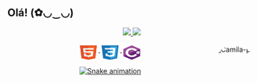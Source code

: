## Olá! (✿◡‿◡)



<div align="center">
  <a href="https://github.com/camilamafioletti">
  <img height="180em" src="https://github-readme-stats.vercel.app/api?username=camilamafioletti&show_icons=true&theme=dracula&include_all_commits=true&count_private=true"/>
  <img height="180em" src="https://github-readme-stats.vercel.app/api/top-langs/?username=camilamafioletti&layout=compact&langs_count=7&theme=dracula"/>

<div style="display: inline_block"><br>
  <img align="top" alt="Camila-HTML" height="30" width="40" src="https://raw.githubusercontent.com/devicons/devicon/master/icons/html5/html5-original.svg">
  <img align="top" alt="Camila-CSS" height="30" width="40" src="https://raw.githubusercontent.com/devicons/devicon/master/icons/css3/css3-original.svg">
  <img align="top" alt="Camila-Csharp" height="30" width="40" src="https://raw.githubusercontent.com/devicons/devicon/master/icons/csharp/csharp-original.svg">
  <img align="right" alt="Camila-pic" height="180" style="border-radius:50px;" src="https://media0.giphy.com/media/N5B19awm2YvwMwf8JE/giphy.gif?cid=ecf05e47uvjymrhmpdro1ksiknkryx2o3fo5puz7xkggx2v8&rid=giphy.gif&ct=g">
</div>

  ![Snake animation](https://github.com/camilamafioletti/camilamafioletti/blob/output/github-contribution-grid-snake.svg)


